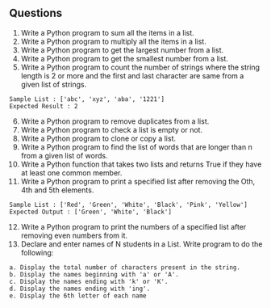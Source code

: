 ## Questions
1. Write a Python program to sum all the items in a list. 
2. Write a Python program to multiply all the items in a list. 
3. Write a Python program to get the largest number from a list. 
4. Write a Python program to get the smallest number from a list. 
5. Write a Python program to count the number of strings where the string length is 2 or more and the first and last character are same from a given list of strings. 
```
Sample List : ['abc', 'xyz', 'aba', '1221'] 
Expected Result : 2
```
6. Write a Python program to remove duplicates from a list. 
7. Write a Python program to check a list is empty or not. 
8. Write a Python program to clone or copy a list.
9. Write a Python program to find the list of words that are longer than n from a given list of words. 
10. Write a Python function that takes two lists and returns True if they have at least one common member. 
11. Write a Python program to print a specified list after removing the Oth, 4th and 5th elements. 
```
Sample List : ['Red', 'Green', 'White', 'Black', 'Pink', 'Yellow'] 
Expected Output : ['Green', 'White', 'Black'] 
```
12. Write a Python program to print the numbers of a specified list after removing even numbers from it.
13. Declare and enter names of N students in a List. Write program to do the following:
```
a. Display the total number of characters present in the string. 
b. Display the names beginning with 'a' or 'A'. 
c. Display the names ending with 'k' or 'K'. 
d. Display the names ending with 'ing'. 
e. Display the 6th letter of each name
```
